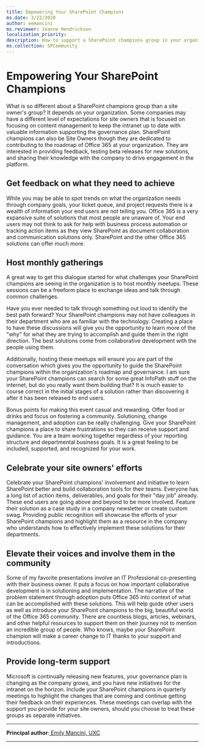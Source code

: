 ```yaml
---
title: Empowering Your SharePoint Champions
ms.date: 3/22/2020
author: eemancini
ms.reviewer: Joanne Hendrickson
localization_priority: 
description: How to support a SharePoint champions group in your organization. A follow up to Identifying Your SharePoint Champions.
ms.collection: SPCommunity
---
```

 
# Empowering Your SharePoint Champions

What is so different about a SharePoint champions group than a site owner's group? It depends on your organization. Some companies may have a different level of expectations for site owners that is focused on focusing on content management to keep the intranet up to date with valuable information supporting the governance plan. SharePoint champions can also be Site Owners though they are dedicated to contributing to the roadmap of Office 365 at your organization. They are interested in providing feedback, testing beta releases for new solutions, and sharing their knowledge with the company to drive engagement in the platform.

## Get feedback on what they need to achieve

While you may be able to spot trends on what the organization needs through company goals, your ticket queue, and project requests there is a wealth of information your end users are not telling you. Office 365 is a very expansive suite of solutions that most people are unaware of. Your end users may not think to ask for help with business process automation or tracking action items as they view SharePoint as document collaboration and communication solutions only. SharePoint and the other Office 365 solutions can offer much more.

## Host monthly gatherings

A great way to get this dialogue started for what challenges your SharePoint champions are seeing in the organization is to host monthly meetups. These sessions can be a freeform place to exchange ideas and talk through common challenges.

Have you ever needed to talk through something out loud to identify the best path forward? Your SharePoint champions may not have colleagues in their department who are as familiar with the technology. Creating a place to have these discussions will give you the opportunity to learn more of the "why" for what they are trying to accomplish and guide them in the right direction. The best solutions come from collaborative development with the people using them.

Additionally, hosting these meetups will ensure you are part of the conversation which gives you the opportunity to guide the SharePoint champions within the organization's roadmap and governance. I am sure your SharePoint champions can search for some great InfoPath stuff on the internet, but do you really want them building that? It is much easier to course correct in the initial stages of a solution rather than discovering it after it has been released to end users.

Bonus points for making this event casual and rewarding. Offer food or drinks and focus on fostering a community. Solutioning, change management, and adoption can be really challenging. Give your SharePoint champions a place to share frustrations so they can receive support and guidance. You are a team working together regardless of your reporting structure and departmental business goals. It is a great feeling to be included, supported, and recognized for your work.

## Celebrate your site owners' efforts

Celebrate your SharePoint champions' involvement and initiative to learn SharePoint better and build collaboration tools for their teams. Everyone has a long list of action items, deliverables, and goals for their "day job" already. These end users are going above and beyond to be more involved. Feature their solution as a case study in a company newsletter or create custom swag. Providing public recognition will showcase the efforts of your SharePoint champions and highlight them as a resource in the company who understands how to effectively implement these solutions for their departments.

## Elevate their voices and involve them in the community

Some of my favorite presentations involve an IT Professional co-presenting with their business owner. It puts a focus on how important collaborative development is in solutioning and implementation. The narrative of the problem statement through adoption puts Office 365 into context of what can be accomplished with these solutions. This will help guide other users as well as introduce your SharePoint champions to the big, beautiful world of the Office 365 community. There are countless blogs, articles, webinars, and other helpful resources to support them on their journey not to mention an incredible group of people. Who knows, maybe your SharePoint champion will make a career change to IT thanks to your support and introductions.

## Provide long-term support

Microsoft is continually releasing new features, your governance plan is changing as the company grows, and you have new initiatives for the intranet on the horizon. Include your SharePoint champions in quarterly meetings to highlight the changes that are coming and continue getting their feedback on their experiences. These meetings can overlap with the support you provide for your site owners, should you choose to treat these groups as separate initiatives.

---

**Principal author**:[ Emily Mancini, UXC](http://www.linkedin.com/in/eemancini)

---
